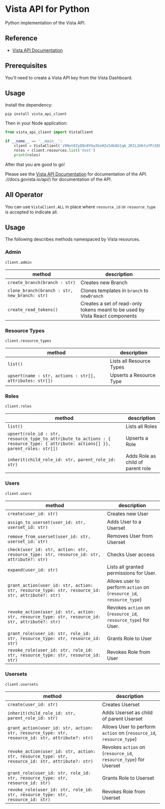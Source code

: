 
# Vista API for Python

Python implementation of the Vista API.

## Reference

- [Vista API Documentation](https://docs.govista.io/api/)

## Prerequisites

You'll need to create a Vista API key from the Vista Dashboard.

## Usage

Install the dependency:

```
pip install vista_api_client
```

Then in your Node application:

```python
from vista_api_client import VistaClient

if __name__ == '__main__':
    client = VistaClient('z9Not6ZyDQn8YGw3GxHZx54k0U1qA_2KIL1HktuYPc5EKEfd', 'branch_name')
    roles = client.resources.list('test')
    print(roles)
```

After that you are good to go!

Please see the [Vista API Documentation](https://docs.govista.io/api/) for documentation of the API.
://docs.govista.io/api/) for documentation of the API.

## All Operator
You can use `VistaClient.ALL` in place where `resource_id` or `resource_type` is accepted to indicate all.

## Usage
The following describes methods namespaced by Vista resources.


### Admin
`client.admin`

| method | description |
|--------|-------------|
| `create_branch(branch : str)`| Creates new Branch  |
| `clone_branch(branch : str, new_branch: str)`| Clones templates in `branch` to `newBranch`  |
| `create_read_tokens()`| Creates a set of read-only tokens meant to be used by Vista React components    |


### Resource Types
`client.resource_types`

| method | description |
|--------|-------------|
| `list()`| Lists all Resource Types  |
| `upsert(name : str, actions : str[], attributes: str[])`| Upserts a Resource Type |


### Roles
`client.roles`

| method | description |
|--------|-------------|
| `list()`| Lists all Roles  |
| `upsert(role_id : str, resource_type_to_attribute_to_actions : { resource_type: { attribute: actions[] }}, parent_roles: str[])`      | Upserts a Role |
| `inherit(child_role_id: str, parent_role_id: str)`| Adds Role as child of parent role  |


### Users
`client.users`

| method | description |
|--------|-------------|
| `create(user_id: str)`| Creates new User  |
| `assign_to_userset(user_id: str, userset_id: str)`| Adds User to a Userset  |
| `remove_from_userset(user_id: str, userset_id: str)`| Removes User from Userset  |
| `check(user_id: str, action: str, resource_type: str, resource_id: str, attribute?: str)`| Checks User access  |
| `expand(user_id: str)`| Lists all granted permissions for User.  |
| `grant_action(user_id: str, action: str, resource_type: str, resource_id: str, attribute?: str)`| Allows user to perform `action` on (`resource_id`, `resource_type`) |
| `revoke_action(user_id: str, action: str, resource_type: str, resource_id: str, attribute?: str)`| Revokes `action` on (`resource_id`, `resource_type`) for User.|
| `grant_role(user_id: str, role_id: str, resource_type: str, resource_id: str)`| Grants Role to User  |
| `revoke_role(user_id: str, role_id: str, resource_type: str, resource_id: str)`| Revokes Role from User  |


### Usersets
`client.usersets`

| method | description |
|--------|-------------|
| `create(user_id: str)`| Creates Userset  |
| `inherit(child_role_id: str, parent_role_id: str)`| Adds Userset as child of parent Userset  |
| `grant_action(user_id: str, action: str, resource_type: str, resource_id: str, attribute?: str)`| Allows User to perform `action` on (`resource_id`, `resource_type`)|
| `revoke_action(user_id: str, action: str, resource_type: str, resource_id: str, attribute?: str)`| Revokes `action` on (`resource_id`, `resource_type`) for Userset      |
| `grant_role(user_id: str, role_id: str, resource_type: str, resource_id: str)`| Grants Role to Userset  |
| `revoke_role(user_id: str, role_id: str, resource_type: str, resource_id: str)`| Revokes Role from Userset  |

